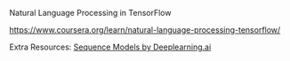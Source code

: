 Natural Language Processing in TensorFlow

https://www.coursera.org/learn/natural-language-processing-tensorflow/

Extra Resources:  [Sequence Models by Deeplearning.ai](https://www.coursera.org/learn/nlp-sequence-models/)
